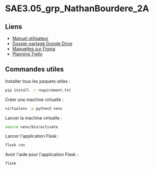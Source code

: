 # SAE3.05_grp_NathanBourdere_2A

## Liens
- [Manuel utilisateur](https://github.com/NathanBourdere/SAE3.05_grp_NathanBourdere_2A/wiki)
- [Dossier partagé Google Drive](https://drive.google.com/drive/folders/1n3ntdANdTEU4EXUBkdOFUPeqhCDqvSGY?usp=sharing)
- [Maquettes sur Figma](https://www.figma.com/file/6Ac3W80ETHOQVFtlyHYx3N/Vacataire?node-id=0%3A1)
- [Planning Trello](https://trello.com/invite/saes305/ATTI4c2f89044ce7c7d1f58ca0dca85d3adaB77ECDE7)

## Commandes utiles
Installer tous les paquets utiles :
```sh
pip install -r requirement.txt
```
Créer une machine virtuelle :
```sh
virtualenv -p python3 venv
```
Lancer la machine virtuelle :
```sh
source venv/bin/activate
```
Lancer l'application Flask :
```sh
flask run
```
Avoir l'aide pour l'application Flask :
```sh
flask
